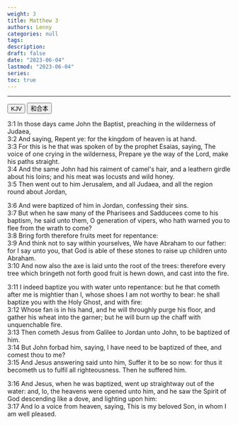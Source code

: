```yaml
---
weight: 3
title: Matthew 3
authors: Lenny
categories: null
tags: 
description: 
draft: false
date: "2023-06-04"
lastmod: "2023-06-04"
series:
toc: true
---
```



<!--more-->
---

<!-- Tab links -->

<div class="tab">
  <button class="tablinks active" onclick="tablabel(event, 'english')">KJV</button>
  <button class="tablinks" onclick="tablabel(event, 'chinese')">和合本</button>
</div>

<!-- Tab content -->
<div id="english" class="tabcontent" style="display:block">

3:1 In those days came John the Baptist, preaching in the wilderness of Judaea,  
3:2 And saying, Repent ye: for the kingdom of heaven is at hand.  
3:3 For this is he that was spoken of by the prophet Esaias, saying, The voice of one crying in the wilderness, Prepare ye the way of the Lord, make his paths straight.  
3:4 And the same John had his raiment of camel's hair, and a leathern girdle about his loins; and his meat was locusts and wild honey.  
3:5 Then went out to him Jerusalem, and all Judaea, and all the region round about Jordan,  

3:6 And were baptized of him in Jordan, confessing their sins.  
3:7 But when he saw many of the Pharisees and Sadducees come to his baptism, he said unto them, O generation of vipers, who hath warned you to flee from the wrath to come?  
3:8 Bring forth therefore fruits meet for repentance:  
3:9 And think not to say within yourselves, We have Abraham to our father: for I say unto you, that God is able of these stones to raise up children unto Abraham.  
3:10 And now also the axe is laid unto the root of the trees: therefore every tree which bringeth not forth good fruit is hewn down, and cast into the fire.  

3:11 I indeed baptize you with water unto repentance: but he that cometh after me is mightier than I, whose shoes I am not worthy to bear: he shall baptize you with the Holy Ghost, and with fire:  
3:12 Whose fan is in his hand, and he will throughly purge his floor, and gather his wheat into the garner; but he will burn up the chaff with unquenchable fire.  
3:13 Then cometh Jesus from Galilee to Jordan unto John, to be baptized of him.  
3:14 But John forbad him, saying, I have need to be baptized of thee, and comest thou to me?  
3:15 And Jesus answering said unto him, Suffer it to be so now: for thus it becometh us to fulfil all righteousness. Then he suffered him.  

3:16 And Jesus, when he was baptized, went up straightway out of the water: and, lo, the heavens were opened unto him, and he saw the Spirit of God descending like a dove, and lighting upon him:  
3:17 And lo a voice from heaven, saying, This is my beloved Son, in whom I am well pleased.  

</div>


<div id="chinese" class="tabcontent">

</div>